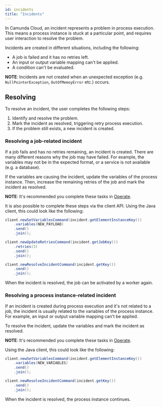 ```yaml
---
id: incidents
title: "Incidents"
---
```


In Camunda Cloud, an incident represents a problem in process execution. This means a process instance is stuck at a particular point, and requires user interaction to resolve the problem.

Incidents are created in different situations, including the following:

- A job is failed and it has no retries left.
- An input or output variable mapping can't be applied.
- A condition can't be evaluated.

**NOTE**: Incidents are not created when an unexpected exception (e.g. `NullPointerException`, `OutOfMemoyError` etc.) occurs.

## Resolving

To resolve an incident, the user completes the following steps:

1. Identify and resolve the problem.
2. Mark the incident as resolved, triggering retry process execution.
3. If the problem still exists, a new incident is created.

### Resolving a job-related incident

If a job fails and has no retries remaining, an incident is created. There are many different reasons why the job may have failed. For example, the variables may not be in the expected format, or a service is not available (e.g. a database).

If the variables are causing the incident, update the variables of the process instance. Then, increase the remaining retries of the job and mark the incident as resolved. 

**NOTE**: It's recommended you complete these tasks in [Operate](/product-manuals/operate/index.md).

It is also possible to complete these steps via the client API. Using the Java client, this could look like the following:

```java
client.newSetVariablesCommand(incident.getElementInstanceKey())
    .variables(NEW_PAYLOAD)
    .send()
    .join();

client.newUpdateRetriesCommand(incident.getJobKey())
    .retries(3)
    .send()
    .join();

client.newResolveIncidentCommand(incident.getKey())
    .send()
    .join();
```

When the incident is resolved, the job can be activated by a worker again.

### Resolving a process instance-related incident

If an incident is created during process execution and it's not related to a job, the incident is usually related to the variables of the process instance. For example, an input or output variable mapping can't be applied.

To resolve the incident, update the variables and mark the incident as resolved.

**NOTE**: It's recommended you complete these tasks in [Operate](/product-manuals/operate/index.md).

Using the Java client, this could look like the following:

```java
client.newSetVariablesCommand(incident.getElementInstanceKey())
    .variables(NEW_VARIABLES)
    .send()
    .join();

client.newResolveIncidentCommand(incident.getKey())
    .send()
    .join();
```

When the incident is resolved, the process instance continues.

